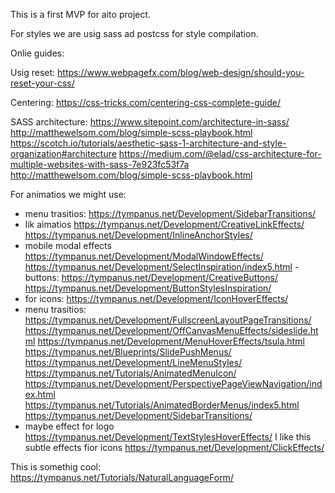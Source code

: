 This is a first MVP for aito project.

For styles we are usig sass ad postcss for style compilation.

Onlie guides:

Usig reset: https://www.webpagefx.com/blog/web-design/should-you-reset-your-css/

Centering: https://css-tricks.com/centering-css-complete-guide/

SASS architecture: 
https://www.sitepoint.com/architecture-in-sass/
http://matthewelsom.com/blog/simple-scss-playbook.html
https://scotch.io/tutorials/aesthetic-sass-1-architecture-and-style-organization#architecture
https://medium.com/@elad/css-architecture-for-multiple-websites-with-sass-7e923fc53f7a
http://matthewelsom.com/blog/simple-scss-playbook.html

For animatios we might use: 

- menu trasitios: https://tympanus.net/Development/SidebarTransitions/
- lik aimatios https://tympanus.net/Development/CreativeLinkEffects/
https://tympanus.net/Development/InlineAnchorStyles/
- mobile modal effects
https://tympanus.net/Development/ModalWindowEffects/
https://tympanus.net/Development/SelectInspiration/index5.html
-buttons: https://tympanus.net/Development/CreativeButtons/
https://tympanus.net/Development/ButtonStylesInspiration/
- for icons: https://tympanus.net/Development/IconHoverEffects/
- menu trasitios: https://tympanus.net/Development/FullscreenLayoutPageTransitions/
https://tympanus.net/Development/OffCanvasMenuEffects/sideslide.html
https://tympanus.net/Development/MenuHoverEffects/tsula.html
https://tympanus.net/Blueprints/SlidePushMenus/
https://tympanus.net/Development/LineMenuStyles/
https://tympanus.net/Tutorials/AnimatedMenuIcon/
https://tympanus.net/Development/PerspectivePageViewNavigation/index.html
https://tympanus.net/Tutorials/AnimatedBorderMenus/index5.html
https://tympanus.net/Development/SidebarTransitions/
- maybe effect for logo https://tympanus.net/Development/TextStylesHoverEffects/
I like this subtle effects fior icons https://tympanus.net/Development/ClickEffects/


This is somethig cool: https://tympanus.net/Tutorials/NaturalLanguageForm/
